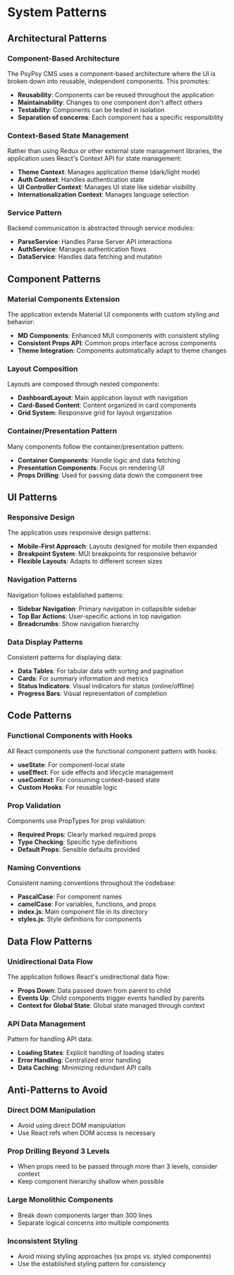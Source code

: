 # System Patterns

## Architectural Patterns

### Component-Based Architecture
The PsyPsy CMS uses a component-based architecture where the UI is broken down into reusable, independent components. This promotes:
- **Reusability**: Components can be reused throughout the application
- **Maintainability**: Changes to one component don't affect others
- **Testability**: Components can be tested in isolation
- **Separation of concerns**: Each component has a specific responsibility

### Context-Based State Management
Rather than using Redux or other external state management libraries, the application uses React's Context API for state management:
- **Theme Context**: Manages application theme (dark/light mode)
- **Auth Context**: Handles authentication state
- **UI Controller Context**: Manages UI state like sidebar visibility
- **Internationalization Context**: Manages language selection

### Service Pattern
Backend communication is abstracted through service modules:
- **ParseService**: Handles Parse Server API interactions
- **AuthService**: Manages authentication flows
- **DataService**: Handles data fetching and mutation

## Component Patterns

### Material Components Extension
The application extends Material UI components with custom styling and behavior:
- **MD Components**: Enhanced MUI components with consistent styling
- **Consistent Props API**: Common props interface across components
- **Theme Integration**: Components automatically adapt to theme changes

### Layout Composition
Layouts are composed through nested components:
- **DashboardLayout**: Main application layout with navigation
- **Card-Based Content**: Content organized in card components
- **Grid System**: Responsive grid for layout organization

### Container/Presentation Pattern
Many components follow the container/presentation pattern:
- **Container Components**: Handle logic and data fetching
- **Presentation Components**: Focus on rendering UI
- **Props Drilling**: Used for passing data down the component tree

## UI Patterns

### Responsive Design
The application uses responsive design patterns:
- **Mobile-First Approach**: Layouts designed for mobile then expanded
- **Breakpoint System**: MUI breakpoints for responsive behavior
- **Flexible Layouts**: Adapts to different screen sizes

### Navigation Patterns
Navigation follows established patterns:
- **Sidebar Navigation**: Primary navigation in collapsible sidebar
- **Top Bar Actions**: User-specific actions in top navigation
- **Breadcrumbs**: Show navigation hierarchy

### Data Display Patterns
Consistent patterns for displaying data:
- **Data Tables**: For tabular data with sorting and pagination
- **Cards**: For summary information and metrics
- **Status Indicators**: Visual indicators for status (online/offline)
- **Progress Bars**: Visual representation of completion

## Code Patterns

### Functional Components with Hooks
All React components use the functional component pattern with hooks:
- **useState**: For component-local state
- **useEffect**: For side effects and lifecycle management
- **useContext**: For consuming context-based state
- **Custom Hooks**: For reusable logic

### Prop Validation
Components use PropTypes for prop validation:
- **Required Props**: Clearly marked required props
- **Type Checking**: Specific type definitions
- **Default Props**: Sensible defaults provided

### Naming Conventions
Consistent naming conventions throughout the codebase:
- **PascalCase**: For component names
- **camelCase**: For variables, functions, and props
- **index.js**: Main component file in its directory
- **styles.js**: Style definitions for components

## Data Flow Patterns

### Unidirectional Data Flow
The application follows React's unidirectional data flow:
- **Props Down**: Data passed down from parent to child
- **Events Up**: Child components trigger events handled by parents
- **Context for Global State**: Global state managed through context

### API Data Management
Pattern for handling API data:
- **Loading States**: Explicit handling of loading states
- **Error Handling**: Centralized error handling
- **Data Caching**: Minimizing redundant API calls

## Anti-Patterns to Avoid

### Direct DOM Manipulation
- Avoid using direct DOM manipulation
- Use React refs when DOM access is necessary

### Prop Drilling Beyond 3 Levels
- When props need to be passed through more than 3 levels, consider context
- Keep component hierarchy shallow when possible

### Large Monolithic Components
- Break down components larger than 300 lines
- Separate logical concerns into multiple components

### Inconsistent Styling
- Avoid mixing styling approaches (sx props vs. styled components)
- Use the established styling pattern for consistency 